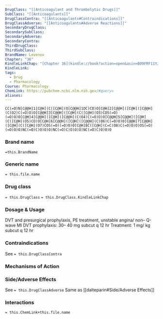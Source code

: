 ```yaml
---
DrugClass: "[[Anticoagulant and Thrombolytic Drugs]]"
SubClass: "[[Anticoagulants]]"
DrugClassContra: "[[Anticoagulants#Contraindications]]"
DrugClassAdverse: "[[Anticoagulants#Adverse Reactions]]"
SecondaryDrugClass: 
SecondarySubClass: 
SecondaryAdverse: 
SecondaryContra: 
ThirdDrugClass: 
ThirdSubClass: 
BrandName: Lovenox
Chapter: "36"
KindleLinkChap: "[Chapter 36](kindle://book?action=open&asin=B09FRF11YJ&location=19929)"
KindleLink: 
tags:
  - Drug
  - Pharmacology
Course: Pharmacology
ChemLink: https://pubchem.ncbi.nlm.nih.gov/#query=
aliases:
---
```

```smiles
CC(=O)N[C@@H]1[C@H](C([C@H](O[C@@H]1OC)CO)O[C@H]2[C@@H]([C@H]([C@@H](C(O2)C(=O)O)O[C@@H]3[C@@H]([C@H](C([C@H](O3)COS(=O)(=O)O)O[C@H]4[C@@H]([C@H]([C@@H](C(O4)C(=O)O)O[C@@H]5[C@@H]([C@H](C([C@H](O5)CO)O[C@H]6[C@@H]([C@H]([C@@H](C(O6)C(=O)O)O[C@@H]7[C@@H]([C@H](C([C@H](O7)COS(=O)(=O)O)O[C@H]8C([C@H](C=C(O8)C(=O)O)O)OS(=O)(=O)O)O)NC(=O)C)O)O)O)NC(=O)C)O)O)O)NC(=O)C)O)O)O
```

### Brand name
`=this.BrandName`

### Generic name
`= this.file.name`

### Drug class 
`= this.DrugClass`
	`= this.DrugClass.KindleLinkChap`

### Dosage & Usage
DVT and presurgical prophylaxis, PE treatment, unstable angina/ non– Q-wave MI
DVT prophylaxis: 30– 40 mg subcut q 12 hr 
Treatment: 1 mg/ kg subcut q 12 hr

### Contraindications
See `= this.DrugClassContra`

### Mechanisms of Action


### Side/Adverse Effects
See `= this.DrugClassAdverse`
Same as [[dalteparin#Side/Adverse Effects]]

### Interactions

`= this.ChemLink+this.file.name`

